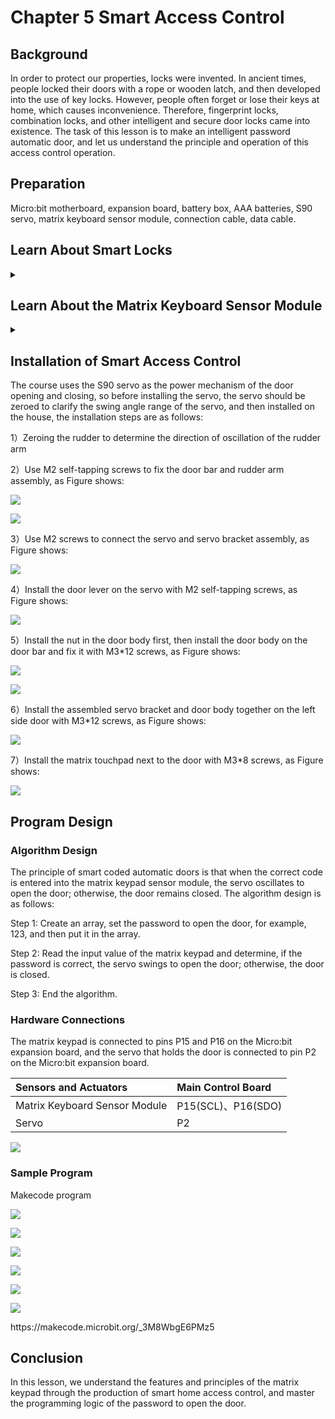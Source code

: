 # Chapter 5 Smart Access Control 

## Background 
<P>
In order to protect our properties, locks were invented. In ancient times, people locked their doors with a rope or wooden latch, and then developed into the use of key locks. However, people often forget or lose their keys at home, which causes inconvenience. Therefore, fingerprint locks, combination locks, and other intelligent and secure door locks came into existence. The task of this lesson is to make an intelligent password automatic door, and let us understand the principle and operation of this access control operation. 
<P>

## Preparation 
<P>
Micro:bit motherboard, expansion board, battery box, AAA batteries, S90 servo, matrix keyboard sensor module, connection cable, data cable. 
<P>

## Learn About Smart Locks  
<details><summary></summary>
<P>
Smart locks are locks that are improved on the basis of traditional mechanical locks. They are more intelligent and convenient in terms of user security, identification, and manageability. Smart door lock is the executive component of the access control system. It uses non-mechanical keys as a mature technology for user identification, such as code lock, fingerprint lock, iris recognition access control, etc. It is mainly used in smart homes, smart hotels, smart buildings and other systems. 
<P>
<P>
The intelligent coded automatic door access control made in this course is a coded electronic lock realized by using matrix keypad sensor module and S90 servo, whose function is to enter the correct code on the matrix keypad sensor module in order to open the door.  
<P>
</details>
 
## Learn About the Matrix Keyboard Sensor Module  
<details><summary></summary>
<P>
The matrix keyboard contains 16 keys in total, 4 rows and 4 columns. Each of the original 4 keys is connected together to form a line, and so is each column, so that there are 8 rows, i.e. 4 rows and 4 columns. Each key is equivalent to a touch module; our module uses the IIC communication mode of the capacitive inductive touch chip TTP229, which simplifies our wiring.
<P>
<P>
 
![](pic/5/5_1.png)<BR>
<P>
<P>
When the corresponding key of the keyboard is touched, the module will output the corresponding value, as shown in the matrix keyboard key value mapping table:  
<P>
 
Keyboard Value | Hexadecimal value  | Keyboard Value | Hexadecimal value  | Keyboard Value | Hexadecimal value 
:-- | :-- | :-- | :-- | :-- | :--
1|0xFFFE|7|0xFEFF|D|0x7FFF 
2|0xFFFD|8|0xFDFF|C|0xF7FF 
3|0xFFFB|9|0xFBFF|B|0xFF7F 
4|0xFFEF|*|0xEFFF|A|0xFFF7 
5|0xFFDF|0|0xDFFF|
6|0xFFBF|#|0xBFFF|
 
<P>
Matrix keyboard sensor module has four pins G, V, SDO, SCL, which can be connected to digital and analog interfaces; we generally connect to the IIC interface to use.  
<P>
</details>
 
## Installation of Smart Access Control 
<P>
The course uses the S90 servo as the power mechanism of the door opening and closing, so before installing the servo, the servo should be zeroed to clarify the swing angle range of the servo, and then installed on the house, the installation steps are as follows:  
<P>
<P>
1）Zeroing the rudder to determine the direction of oscillation of the rudder arm  
<P>
<P>
2）Use M2 self-tapping screws to fix the door bar and rudder arm assembly, as Figure shows: 
<P>
<P>
 
![](pic/5/5_2.jpg)<BR>
<P>
<P>
 
![](pic/5/5_3.jpg)<BR>
<P>
<P>
3）Use M2 screws to connect the servo and servo bracket assembly, as Figure shows: 
<P>
<P>
 
![](pic/5/5_4.jpg)<BR>
<P>
<P>
4）Install the door lever on the servo with M2 self-tapping screws, as Figure shows: 
<P>
<P>
 
![](pic/5/5_5.jpg)<BR>
<P>
<P>
5）Install the nut in the door body first, then install the door body on the door bar and fix it with M3*12 screws, as Figure shows: 
<P>
<P>
 
![](pic/5/5_6.jpg)<BR>
<P>
<P>
 
![](pic/5/5_7.jpg)<BR>
<P>
<P>
6）Install the assembled servo bracket and door body together on the left side door with M3*12 screws, as Figure shows:
<P>
<P>
 
![](pic/5/5_8.jpg)<BR>
<P>
<P>
7）Install the matrix touchpad next to the door with M3*8 screws, as Figure shows: 
<P>
<P>
 
![](pic/5/5_9.jpg)<BR>
<P>

## Program Design

### Algorithm Design 
<P>
The principle of smart coded automatic doors is that when the correct code is entered into the matrix keypad sensor module, the servo oscillates to open the door; otherwise, the door remains closed. The algorithm design is as follows: 
<P>
<P>
Step 1: Create an array, set the password to open the door, for example, 123, and then put it in the array. 
<P>
<P>
Step 2: Read the input value of the matrix keypad and determine, if the password is correct, the servo swings to open the door; otherwise, the door is closed. 
<P>
<P>
Step 3: End the algorithm.
<P>

### Hardware Connections 
<P>
The matrix keypad is connected to pins P15 and P16 on the Micro:bit expansion board, and the servo that holds the door is connected to pin P2 on the Micro:bit expansion board.  
<P>
 
Sensors and Actuators | Main Control Board 
 :-- | :--
Matrix Keyboard Sensor Module |P15(SCL)、P16(SDO) 
Servo |P2 
<P>
 
![](pic/5/5_10.jpg)<BR>
<P>

### Sample Program  
<P>
Makecode program  
<P>
<P>
 
![](pic/5/5_11.png)<BR>
<P>
<P>
 
![](pic/5/5_12.png)<BR>
<P>
<P>
 
![](pic/5/5_13.png)<BR>
<P>
<P>
 
![](pic/5/5_14.png)<BR>
<P>
<P>
 
![](pic/5/5_15.png)<BR>
<P>
<P>
 
![](pic/5/5_16.png)<BR>
<P>
<P> 
https://makecode.microbit.org/_3M8WbgE6PMz5 
<P> 

## Conclusion  
<P>    
In this lesson, we understand the features and principles of the matrix keypad through the production of smart home access control, and master the programming logic of the password to open the door.
<P>
 
